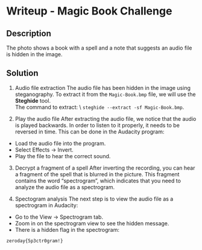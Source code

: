 # Writeup - Magic Book Challenge

## Description
The photo shows a book with a spell and a note that suggests an audio file is hidden in the image.

## Solution
1. Audio file extraction
The audio file has been hidden in the image using steganography. To extract it from the `Magic-Book.bmp` file, we will use the **Steghide** tool.  
The command to extract: \\ 
`steghide --extract -sf Magic-Book.bmp`.

2. Play the audio file
After extracting the audio file, we notice that the audio is played backwards. In order to listen to it properly, it needs to be reversed in time. This can be done in the Audacity program:

- Load the audio file into the program.
- Select Effects → Invert.
- Play the file to hear the correct sound.

3. Decrypt a fragment of a spell
After inverting the recording, you can hear a fragment of the spell that is blurred in the picture. This fragment contains the word “spectrogram”, which indicates that you need to analyze the audio file as a spectrogram.

4. Spectogram analysis
The next step is to view the audio file as a spectrogram in Audacity:

- Go to the View → Spectrogram tab.
- Zoom in on the spectrogram view to see the hidden message.
- There is a hidden flag in the spectrogram:

`zeroday{5p3ctr0gram!}`
